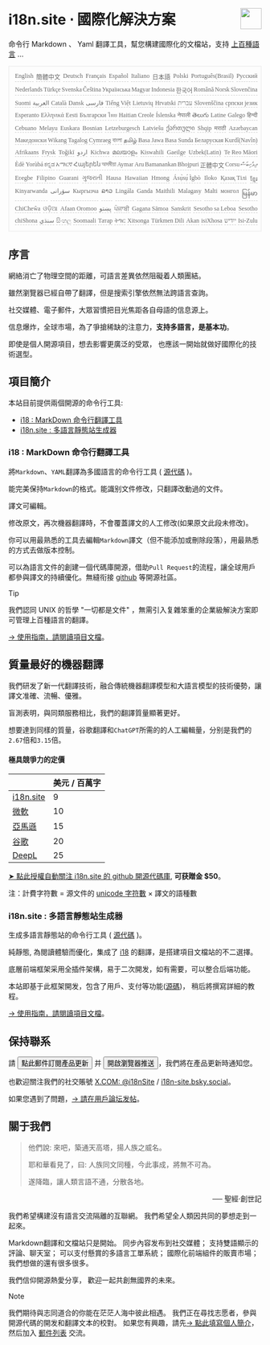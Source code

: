 <h1 style="display:flex;justify-content:space-between">i18n.site ⋅ 國際化解決方案 <img src="//p.3ti.site/logo.svg" style="user-select:none;margin-top:-1px;width:42px"></h1>

命令行 Markdown 、 Yaml 翻譯工具，幫您構建國際化的文檔站，支持 [上百種語言](/i18/LANG_CODE)  …

<pre class="langli" style="display:flex;flex-wrap:wrap;background:transparent;border:1px solid #eee;font-size:12px;box-shadow:0 0 3px inset #eee;padding:12px 5px 4px 12px;justify-content:space-between;"><style>pre.langli i{font-weight:300;font-family:s;margin-right:2px;margin-bottom:8px;font-style:normal;color:#666;border-bottom:1px dashed #ccc;}</style><i>English</i><i>簡體中文</i><i>Deutsch</i><i>Français</i><i>Español</i><i>Italiano</i><i>日本語</i><i>Polski</i><i>Português(Brasil)</i><i>Русский</i><i>Nederlands</i><i>Türkçe</i><i>Svenska</i><i>Čeština</i><i>Українська</i><i>Magyar</i><i>Indonesia</i><i>한국어</i><i>Română</i><i>Norsk</i><i>Slovenčina</i><i>Suomi</i><i>العربية</i><i>Català</i><i>Dansk</i><i>فارسی</i><i>Tiếng Việt</i><i>Lietuvių</i><i>Hrvatski</i><i>עברית</i><i>Slovenščina</i><i>српски језик</i><i>Esperanto</i><i>Ελληνικά</i><i>Eesti</i><i>Български</i><i>ไทย</i><i>Haitian Creole</i><i>Íslenska</i><i>नेपाली</i><i>తెలుగు</i><i>Latine</i><i>Galego</i><i>हिन्दी</i><i>Cebuano</i><i>Melayu</i><i>Euskara</i><i>Bosnian</i><i>Letzeburgesch</i><i>Latviešu</i><i>ქართული</i><i>Shqip</i><i>मराठी</i><i>Azərbaycan</i><i>Македонски</i><i>Wikang Tagalog</i><i>Cymraeg</i><i>বাংলা</i><i>தமிழ்</i><i>Basa Jawa</i><i>Basa Sunda</i><i>Беларуская</i><i>Kurdî(Navîn)</i><i>Afrikaans</i><i>Frysk</i><i>Toğikī</i><i>اردو</i><i>Kichwa</i><i>മലയാളം</i><i>Kiswahili</i><i>Gaeilge</i><i>Uzbek(Latin)</i><i>Te Reo Māori</i><i>Èdè Yorùbá</i><i>ಕನ್ನಡ</i><i>አማርኛ</i><i>Հայերեն</i><i>অসমীয়া</i><i>Aymar Aru</i><i>Bamanankan</i><i>Bhojpuri</i><i>正體中文</i><i>Corsu</i><i>ދިވެހިބަސް</i><i>Eʋegbe</i><i>Filipino</i><i>Guarani</i><i>ગુજરાતી</i><i>Hausa</i><i>Hawaiian</i><i>Hmong</i><i>Ásụ̀sụ́ Ìgbò</i><i>Iloko</i><i>Қазақ Тілі</i><i>ខ្មែរ</i><i>Kinyarwanda</i><i>سۆرانی</i><i>Кыргызча</i><i>ລາວ</i><i>Lingála</i><i>Ganda</i><i>Maithili</i><i>Malagasy</i><i>Malti</i><i>монгол</i><i>မြန်မာ</i><i>ChiCheŵa</i><i>ଓଡ଼ିଆ</i><i>Afaan Oromoo</i><i>پښتو</i><i>ਪੰਜਾਬੀ</i><i>Gagana Sāmoa</i><i>Sanskrit</i><i>Sesotho sa Leboa</i><i>Sesotho</i><i>chiShona</i><i>سنڌي</i><i>සිංහල</i><i>Soomaali</i><i>Татар</i><i>ትግር</i><i>Xitsonga</i><i>Türkmen Dili</i><i>Akan</i><i>isiXhosa</i><i>ייִדיש</i><i>Isi-Zulu</i></pre>

## 序言

網絡消亡了物理空間的距離，可語言差異依然阻礙着人類團結。

雖然瀏覽器已經自帶了翻譯，但是搜索引擎依然無法跨語言查詢。

社交媒體、電子郵件，大眾習慣把目光焦距各自母語的信息源上。

信息爆炸，全球市場，為了爭搶稀缺的注意力，**支持多語言，是基本功**。

即使是個人開源項目，想去影響更廣泛的受眾， 也應該一開始就做好國際化的技術選型。

## <a rel=id href="#project" id="project"></a> 項目簡介

本站目前提供兩個開源的命令行工具:

* [i18 : MarkDown 命令行翻譯工具](/i18/feature)
* [i18n.site : 多語言靜態站生成器](/i18n.site)

### <a rel=id href="#i18" id="i18"></a> i18 : MarkDown 命令行翻譯工具

將`Markdown`、`YAML`翻譯為多國語言的命令行工具 ( [源代碼](https://github.com/i18n-site/rust/tree/main/i18) )。

能完美保持`Markdown`的格式。能識别文件修改，只翻譯改動過的文件。

譯文可編輯。

修改原文，再次機器翻譯時，不會覆蓋譯文的人工修改(如果原文此段未修改)。

你可以用最熟悉的工具去編輯`Markdown`譯文（但不能添加或刪除段落），用最熟悉的方式去做版本控制。

可以為語言文件的創建一個代碼庫開源，借助`Pull Request`的流程，讓全球用戶都參與譯文的持續優化。無縫衔接 [github](//github.com) 等開源社區。

> [!TIP]
> 我們認同 UNIX 的哲學 "一切都是文件" ，無需引入复雜笨重的企業級解決方案即可管理上百種語言的翻譯。

[→ 使用指南，請閱讀項目文檔](/i18)。

## 質量最好的機器翻譯

我們研发了新一代翻譯技術，融合傳統機器翻譯模型和大語言模型的技術優勢，讓譯文准確、流暢、優雅。

盲測表明，與同類服務相比，我們的翻譯質量顯著更好。

想要達到同樣的質量，谷歌翻譯和`ChatGPT`所需的的人工編輯量，分别是我們的`2.67`倍和`3.15`倍。

#### <a rel=id href="#price" id="price"></a> 極具競爭力的定價

|                                                                                   | 美元 / 百萬字 |
| --------------------------------------------------------------------------------- | ------------- |
| [i18n.site](https://i18n.site)                                                    | 9             |
| [微軟](https://azure.microsoft.com/pricing/details/cognitive-services/translator) | 10            |
| [亞馬遜](https://aws.amazon.com/translate/pricing)                                | 15            |
| [谷歌](https://cloud.google.com/translate/pricing)                                | 20            |
| [DeepL](https://www.deepl.com/zh/pro#developer)                                  | 25            |

[➤ 點此授權自動關注 i18n.site 的 github 開源代碼庫](https://github.com/login/oauth/authorize?client_id=Ov23liuGAmK0plc9FgB3&scope=user:email,user:follow,public_repo), **可获贈金 $50**。

注：計費字符數 = 源文件的 [unicode 字符數](https://en.wikipedia.org/wiki/Unicode) × 譯文的語種數

### i18n.site : 多語言靜態站生成器

生成多語言靜態站的命令行工具 ( [源代碼](https://github.com/i18n-site/rust/tree/main/i18n-site) )。

純靜態, 為閱讀體驗而優化，集成了 [i18](#i18) 的翻譯，是搭建項目文檔站的不二選擇。

底層前端框架采用全插件架構，易于二次開发，如有需要，可以整合后端功能。

本站即基于此框架開发，包含了用戶、支付等功能([源碼](/i18n.site/c/src))， 稍后將撰寫詳細的教程。

[→ 使用指南，請閱讀項目文檔](/i18n.site)。

## 保持聯系

請 <button onclick="mailsub()">點此郵件訂閱產品更新</button> 并 <button onclick="webpush()">開啟瀏覽器推送</button>，我們將在產品更新時通知您。

也歡迎關注我們的社交賬號 [X.COM: @i18nSite](https://x.com/i18nSite) / [i18n-site.bsky.social](https://bsky.app/profile/i18n-site.bsky.social)。

如果您遇到了問題，[→ 請在用戶論坛发帖](https://groups.google.com/u/1/g/i18n)。

## 關于我們

> 他們說: 來吧，築通天高塔，揚人族之威名。
>
> 耶和華看見了，曰: 人族同文同種，今此事成，將無不可為。
>
> 遂降臨，讓人類言語不通，分散各地。

<p style="text-align:right">── 聖經·創世記</p>

我們希望構建沒有語言交流隔離的互聯網。
我們希望全人類因共同的夢想走到一起來。

Markdown翻譯和文檔站只是開始。
同步內容发布到社交媒體；
支持雙語顯示的評論、聊天室；
可以支付懸賞的多語言工單系統；
國際化前端組件的販賣市場；
我們想做的還有很多很多。

我們信仰開源熱愛分享，
歡迎一起共創無國界的未來。

> [!NOTE]
> 我們期待與志同道合的你能在茫茫人海中彼此相遇。
> 我們正在尋找志愿者，參與開源代碼的開发和翻譯文本的校對。
> 如果您有興趣，請先[→ 點此填寫個人簡介](https://ggl.link/i18n)，然后加入 [郵件列表](https://groups.google.com/u/2/g/i18n-site) 交流。